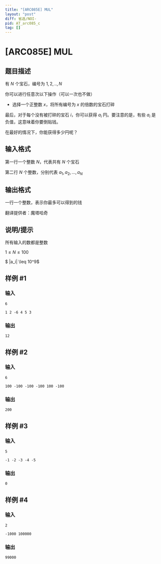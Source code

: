 ```yaml
---
title: "[ARC085E] MUL"
layout: "post"
diff: 省选/NOI-
pid: AT_arc085_c
tag: []
---
```


# [ARC085E] MUL

## 题目描述

有 $N$ 个宝石，编号为 $1, 2, .., N$

你可以进行任意次以下操作（可以一次也不做）

- 选择一个正整数 $x$，将所有编号为 $x$ 的倍数的宝石打碎

最后，对于每个没有被打碎的宝石 $i$，你可以获得 $a_i$ 円。要注意的是，有些 $a_i$ 是负值，这意味着你要倒贴钱。

在最好的情况下，你能获得多少円呢？

## 输入格式

第一行一个整数 $N$，代表共有 $N$ 个宝石

第二行 $N$ 个整数，分别代表 $a_1, a_2, ..., a_N$

## 输出格式

一行一个整数，表示你最多可以得到的钱

翻译提供者：魔塔哈奇

## 说明/提示

所有输入的数都是整数

$1 \leq N \leq 100$

$ |a_i| \leq 10^9$

## 样例 #1

### 输入

```
6
1 2 -6 4 5 3
```

### 输出

```
12
```

## 样例 #2

### 输入

```
6
100 -100 -100 -100 100 -100
```

### 输出

```
200
```

## 样例 #3

### 输入

```
5
-1 -2 -3 -4 -5
```

### 输出

```
0
```

## 样例 #4

### 输入

```
2
-1000 100000
```

### 输出

```
99000
```


